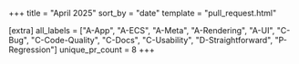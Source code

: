 +++
title = "April 2025"
sort_by = "date"
template = "pull_request.html"

[extra]
all_labels = ["A-App", "A-ECS", "A-Meta", "A-Rendering", "A-UI", "C-Bug", "C-Code-Quality", "C-Docs", "C-Usability", "D-Straightforward", "P-Regression"]
unique_pr_count = 8
+++
